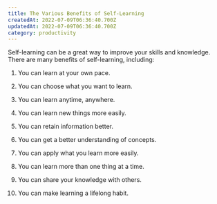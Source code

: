 ```yaml
---
title: The Various Benefits of Self-Learning
createdAt: 2022-07-09T06:36:40.700Z
updatedAt: 2022-07-09T06:36:40.700Z
category: productivity
---
```


Self-learning can be a great way to improve your skills and knowledge. There are many benefits of self-learning, including:

1. You can learn at your own pace.

2. You can choose what you want to learn.

3. You can learn anytime, anywhere.

4. You can learn new things more easily.

5. You can retain information better.

6. You can get a better understanding of concepts.

7. You can apply what you learn more easily.

8. You can learn more than one thing at a time.

9. You can share your knowledge with others.

10. You can make learning a lifelong habit.
